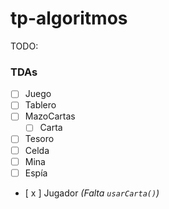 # tp-algoritmos

TODO:

### TDAs
- [ ] Juego
- [ ] Tablero
- [ ] MazoCartas
  - [ ] Carta
- [ ] Tesoro
- [ ] Celda
- [ ] Mina
- [ ] Espía
- [ x ] Jugador _(Falta `usarCarta()`)_

